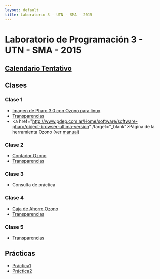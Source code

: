 ```yaml
---
layout: default
title: Laboratorio 3 - UTN - SMA - 2015
---
```


# Laboratorio de Programación 3 - UTN - SMA - 2015

## [Calendario Tentativo](material/CalendarioTentativo2doSemestre.pdf)

## Clases

### Clase 1
  * [Imagen de Pharo 3.0 con Ozono para linux](material/pharo3.0.zip)
  * [Transparencias](material/Clase01.pdf)
  * <a href="http://www.pdep.com.ar/Home/software/software-pharo/object-browser-ultima-version" /target="_blank">Página de la herramienta Ozono</a> (ver <a href="http://www.pdep.com.ar/Home/software/software-pharo/object-browser-ultima-version/ObjectBrowser-manual.pdf?attredirects=0" target="_blank">manual</a>)

### Clase 2
  * [Contador Ozono](material/contador.o3.zip)
  * [Transparencias](material/Clase02.pdf)

### Clase 3
  * Consulta de práctica

### Clase 4
  * [Caja de Ahorro Ozono](material/cajaAhorro.ob.zip)
  * [Transparencias](material/Clase04.pdf)

### Clase 5
  * [Transparencias](material/Clase05.pdf)

## Prácticas
  * [Práctica1](material/Practica1.pdf)
  * [Práctica2](material/Practica2.pdf)
 
